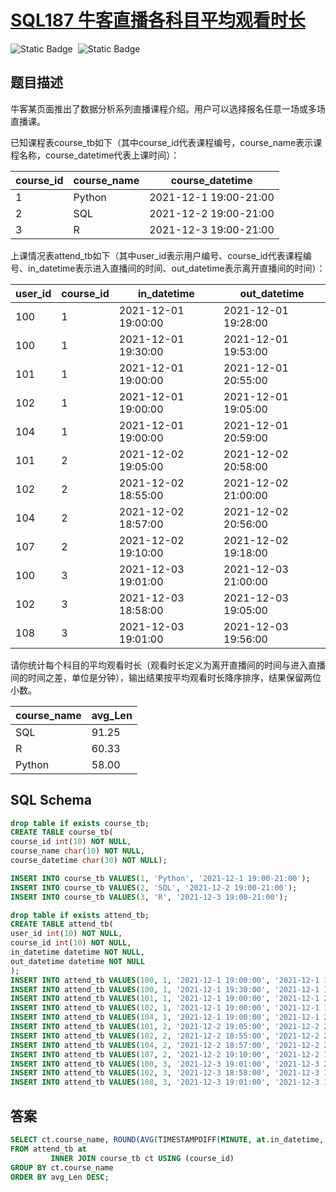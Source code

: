 # [SQL187 牛客直播各科目平均观看时长](https://www.nowcoder.com/practice/e9e7dc4c8623467793f6999cbfee9360?tpId=268&tags=&title=&difficulty=0&judgeStatus=0&rp=0&sourceUrl=%2Fexam%2Foj)

<div style="display:flex;">
  <img style="margin-right: 8px;" alt="Static Badge" src="https://img.shields.io/badge/%E9%9A%BE%E5%BA%A6-%E4%B8%AD%E7%AD%89-%23f5b900?style=flat">
  <img style="margin-right: 8px;" alt="Static Badge" src="https://img.shields.io/badge/%E6%95%B0%E6%8D%AE%E5%BA%93-%23b1b3b8?style=flat">
</div>

## 题目描述

牛客某页面推出了数据分析系列直播课程介绍。用户可以选择报名任意一场或多场直播课。

已知课程表course_tb如下（其中course_id代表课程编号，course_name表示课程名称，course_datetime代表上课时间）：

| course_id | course_name | course_datetime       |
| --------- | ----------- | --------------------- |
| 1         | Python      | 2021-12-1 19:00-21:00 |
| 2         | SQL         | 2021-12-2 19:00-21:00 |
| 3         | R           | 2021-12-3 19:00-21:00 |

上课情况表attend_tb如下（其中user_id表示用户编号、course_id代表课程编号、in_datetime表示进入直播间的时间、out_datetime表示离开直播间的时间）：

| user_id | course_id | in_datetime         | out_datetime        |
| ------- | --------- | ------------------- | ------------------- |
| 100     | 1         | 2021-12-01 19:00:00 | 2021-12-01 19:28:00 |
| 100     | 1         | 2021-12-01 19:30:00 | 2021-12-01 19:53:00 |
| 101     | 1         | 2021-12-01 19:00:00 | 2021-12-01 20:55:00 |
| 102     | 1         | 2021-12-01 19:00:00 | 2021-12-01 19:05:00 |
| 104     | 1         | 2021-12-01 19:00:00 | 2021-12-01 20:59:00 |
| 101     | 2         | 2021-12-02 19:05:00 | 2021-12-02 20:58:00 |
| 102     | 2         | 2021-12-02 18:55:00 | 2021-12-02 21:00:00 |
| 104     | 2         | 2021-12-02 18:57:00 | 2021-12-02 20:56:00 |
| 107     | 2         | 2021-12-02 19:10:00 | 2021-12-02 19:18:00 |
| 100     | 3         | 2021-12-03 19:01:00 | 2021-12-03 21:00:00 |
| 102     | 3         | 2021-12-03 18:58:00 | 2021-12-03 19:05:00 |
| 108     | 3         | 2021-12-03 19:01:00 | 2021-12-03 19:56:00 |

请你统计每个科目的平均观看时长（观看时长定义为离开直播间的时间与进入直播间的时间之差，单位是分钟），输出结果按平均观看时长降序排序，结果保留两位小数。

| course_name | avg_Len |
| ----------- | ------- |
| SQL         | 91.25   |
| R           | 60.33   |
| Python      | 58.00   |

## SQL Schema

```sql
drop table if exists course_tb;
CREATE TABLE course_tb(
course_id int(10) NOT NULL, 
course_name char(10) NOT NULL,
course_datetime char(30) NOT NULL);

INSERT INTO course_tb VALUES(1, 'Python', '2021-12-1 19:00-21:00');
INSERT INTO course_tb VALUES(2, 'SQL', '2021-12-2 19:00-21:00');
INSERT INTO course_tb VALUES(3, 'R', '2021-12-3 19:00-21:00');

drop table if exists attend_tb;
CREATE TABLE attend_tb(
user_id int(10) NOT NULL, 
course_id int(10) NOT NULL,
in_datetime datetime NOT NULL,
out_datetime datetime NOT NULL
);
INSERT INTO attend_tb VALUES(100, 1, '2021-12-1 19:00:00', '2021-12-1 19:28:00');
INSERT INTO attend_tb VALUES(100, 1, '2021-12-1 19:30:00', '2021-12-1 19:53:00');
INSERT INTO attend_tb VALUES(101, 1, '2021-12-1 19:00:00', '2021-12-1 20:55:00');
INSERT INTO attend_tb VALUES(102, 1, '2021-12-1 19:00:00', '2021-12-1 19:05:00');
INSERT INTO attend_tb VALUES(104, 1, '2021-12-1 19:00:00', '2021-12-1 20:59:00');
INSERT INTO attend_tb VALUES(101, 2, '2021-12-2 19:05:00', '2021-12-2 20:58:00');
INSERT INTO attend_tb VALUES(102, 2, '2021-12-2 18:55:00', '2021-12-2 21:00:00');
INSERT INTO attend_tb VALUES(104, 2, '2021-12-2 18:57:00', '2021-12-2 20:56:00');
INSERT INTO attend_tb VALUES(107, 2, '2021-12-2 19:10:00', '2021-12-2 19:18:00');
INSERT INTO attend_tb VALUES(100, 3, '2021-12-3 19:01:00', '2021-12-3 21:00:00');
INSERT INTO attend_tb VALUES(102, 3, '2021-12-3 18:58:00', '2021-12-3 19:05:00');
INSERT INTO attend_tb VALUES(108, 3, '2021-12-3 19:01:00', '2021-12-3 19:56:00');
```

## 答案

```sql
SELECT ct.course_name, ROUND(AVG(TIMESTAMPDIFF(MINUTE, at.in_datetime, at.out_datetime)), 2) AS `avg_Len`
FROM attend_tb at
         INNER JOIN course_tb ct USING (course_id)
GROUP BY ct.course_name
ORDER BY avg_Len DESC;
```

